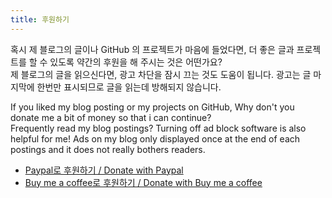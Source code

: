 ```yaml
---
title: 후원하기
---
```


혹시 제 블로그의 글이나 GitHub 의 프로젝트가 마음에 들었다면, 더 좋은 글과 프로젝트를 할 수 있도록 약간의 후원을 해 주시는 것은 어떤가요?   
제 블로그의 글을 읽으신다면, 광고 차단을 잠시 끄는 것도 도움이 됩니다. 광고는 글 마지막에 한번만 표시되므로 글을 읽는데 방해되지 않습니다.

If you liked my blog posting or my projects on GitHub, Why don't you donate me a bit of money so that i can continue?   
Frequently read my blog postings? Turning off ad block software is also helpful for me! Ads on my blog only displayed once at the end of each postings and it does not really bothers readers.

- [Paypal로 후원하기 / Donate with Paypal](https://paypal.me/YoungbinHan)
- [Buy me a coffee로 후원하기 / Donate with Buy me a coffee](https://www.buymeacoffee.com/sukso96100)